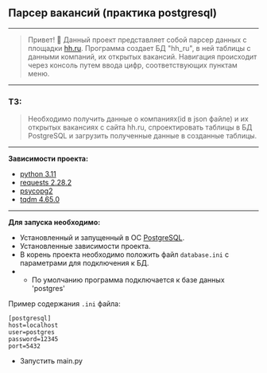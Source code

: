 ## Парсер вакансий (практика postgresql)
___
> Привет! :wave:  Данный проект представляет собой парсер данных с площадки [hh.ru](https://hh.ru/).
> Программа создает БД "hh_ru", в ней таблицы с данными компаний, их открытых вакансий.
> Навигация происходит через консоль путем ввода цифр, соответствующих пунктам меню.
___
### ТЗ:
> Необходимо получить данные о компаниях(id в json файле) и их открытых вакансиях с сайта hh.ru, 
> спроектировать таблицы в БД PostgreSQL и загрузить полученные данные в созданные таблицы.
---
**Зависимости проекта:**
+ [python 3.11](https://www.python.org/downloads/release/python-3110/)
+ [requests 2.28.2](https://pypi.org/project/requests/)
+ [psycopg2](https://pypi.org/project/psycopg2/)
+ [tqdm 4.65.0](https://github.com/tqdm/tqdm)

___
**Для запуска необходимо:**

+ Установленный и запущенный в ОС [PostgreSQL](https://www.postgresql.org/).
+ Установленные зависимости проекта.
+ В корень проекта необходимо положить файл `database.ini` с параметрами для подключения к БД.
+ + По умолчанию программа подключается к базе данных 'postgres'

Пример содержания `.ini` файла:
```
[postgresql]
host=localhost
user=postgres
password=12345
port=5432
```
+ Запустить main.py